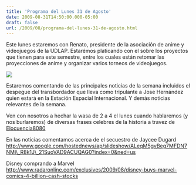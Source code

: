```yaml
---
title: 'Programa del Lunes 31 de Agosto'
date: 2009-08-31T14:50:00.000-05:00
draft: false
url: /2009/08/programa-del-lunes-31-de-agosto.html
---
```


Este lunes estaremos con Renato, presidente de la asociación de anime y videojuegos de la UDLAP. Estarémos platicando con el sobre los proyectos que tienen para este semestre, entre los cuales están retomar las proyecciones de anime y organizar varios torneos de videojuegos.  

[![](http://upload.wikimedia.org/wikipedia/en/e/e9/Karas_box_cover.jpg)](http://upload.wikimedia.org/wikipedia/en/e/e9/Karas_box_cover.jpg)

  
Estaremos comentando de las principales noticias de la semana incluidos el despegue del transbordador que lleva como tripulante a Jose Hernández quien estará en la Estación Espacial Internacional. Y demás noticias relevantes de la semana.  
  
Ven con nosotros a hechar la wasa de 2 a 4 el lunes cuando hablaremos (y nos burlaremos) de diversas frases celebres de la historia a travez de [Elocuencia8080](http://www.udlap.mx/elocuencia8080)  
  
En las noticias comentamos acerca de el secuestro de Jaycee Dugard  
http://www.google.com/hostednews/ap/slideshow/ALeqM5gvBeg7MFDN7NMl\_R8k1J\_21SuoVAD9ACUQAG0?index=0&ned=us  
  
Disney comprando a Marvel  
http://www.radaronline.com/exclusives/2009/08/disney-buys-marvel-comics-4-billion-cash-stocks